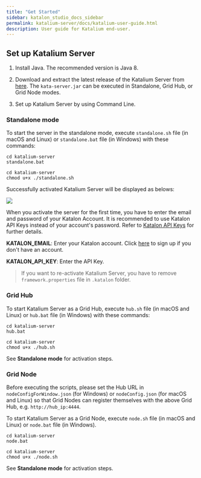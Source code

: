```yaml
---
title: "Get Started" 
sidebar: katalon_studio_docs_sidebar
permalink: katalium-server/docs/katalium-user-guide.html 
description: User guide for Katalium end-user.
---
```


## Set up Katalium Server

1. Install Java. The recommended version is Java 8.

2. Download and extract the latest release of the Katalium Server from [here](https://github.com/katalon-studio/katalium-server/releases). The `kata-server.jar` can be executed in Standalone, Grid Hub, or Grid Node modes.

3. Set up Katalium Server by using Command Line.

### Standalone mode

To start the server in the standalone mode, execute `standalone.sh` file (in macOS and Linux) or `standalone.bat` file (in Windows) with these commands:

```
cd katalium-server
standalone.bat
```

```
cd katalium-server
chmod u+x ./standalone.sh
```

Successfully activated Katalium Server will be displayed as belows:

![](https://github.com/katalon-studio/docs-images/raw/master/katalium-server/docs/katalium-user-guide/1-standalone-mode.png)

When you activate the server for the first time, you have to enter the email and password of your Katalon Account. It is recommended to use Katalon API Keys instead of your account's password. Refer to [Katalon API Keys](https://docs.katalon.com/katalon-studio/docs/katalon-apikey-70.html) for further details.

**KATALON_EMAIL**: Enter your Katalon account. Click [here](https://www.katalon.com/create-account/) to sign up if you don't have an account.

**KATALON_API_KEY**: Enter the API Key. 

> If you want to re-activate Katalium Server, you have to remove `framework.properties` file in `.katalon` folder.

### Grid Hub

To start Katalium Server as a Grid Hub, execute `hub.sh` file (in macOS and Linux) or `hub.bat` file (in Windows) with these commands:

```
cd katalium-server
hub.bat
```

```
cd katalium-server
chmod u+x ./hub.sh
```

See **Standalone mode** for activation steps.

### Grid Node

Before executing the scripts, please set the Hub URL in `nodeConfigForWindow.json` (for Windows) or `nodeConfig.json` (for macOS and Linux) so that Grid Nodes can register themselves with the above Grid Hub, e.g. `http://hub_ip:4444`.

To start Katalium Server as a Grid Node, execute `node.sh` file (in macOS and Linux) or `node.bat` file (in Windows). 

```
cd katalium-server
node.bat
```

```
cd katalium-server
chmod u+x ./node.sh
```

See **Standalone mode** for activation steps.
